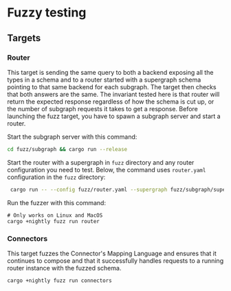 # Fuzzy testing

## Targets

### Router

This target is sending the same query to both a backend exposing all the types in a schema and to a router started with a supergraph schema pointing to that same backend for each subgraph. The target then checks that both answers are the same.
The invariant tested here is that router will return the expected response regardless of how the schema is cut up, or the number of subgraph requests it takes to get a response.
Before launching the fuzz target, you have to spawn a subgraph server and start a router.

Start the subgraph server with this command:
```bash
cd fuzz/subgraph && cargo run --release
```

Start the router with a supergraph in `fuzz` directory and any router configuration you need to test. Below, the command uses `router.yaml` configuration in the `fuzz` directory:
```bash
 cargo run -- --config fuzz/router.yaml --supergraph fuzz/subgraph/supergraph.graphql --dev --log=trace
```

Run the fuzzer with this command:

```
# Only works on Linux and MacOS
cargo +nightly fuzz run router
```

### Connectors

This target fuzzes the Connector's Mapping Language and ensures that it continues to compose and that it
successfully handles requests to a running router instance with the fuzzed schema.

```
cargo +nightly fuzz run connectors
```
